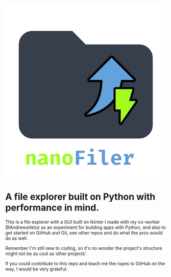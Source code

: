 ![The nanoFiler logo.](https://github.com/SaturniNovaDev/nanoFiler-on-py/blob/main/src/media/icon.png)
# A file explorer built on Python with performance in mind.
This is a file explorer with a GUI built on tkinter I made with my co-worker @AndrewsVeloz as an experiment for building apps 
with Python, and also to get started on GitHub and Git, see other repos and do what the pros 
would do as well.

Remember I'm still new to coding, so it's no wonder the project's structure might not be as 
cool as other projects'.

If you could contribute to this repo and teach me the ropes to GitHub on the way, I would be 
very grateful.
